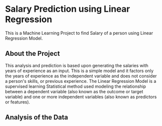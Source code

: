 
# Salary Prediction using Linear Regression

This is a Machine Learning Project to find Salary of a person using Linear Regression Model. 



## About the Project

This analysis and prediction is based upon generating the salaries with years of experience as an input.
This is a simple model and it factors only the years of experience as the independent variable and does not consider a person's skills, or previous experience.
The Linear Regression Model is a supervised learning Statistical method used modeling the relationship between a dependent variable (also known as the outcome or target variable) and one or more independent variables (also known as predictors or features).

## Analysis of the Data







